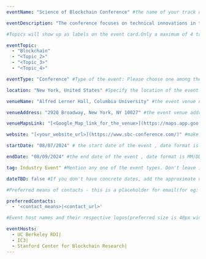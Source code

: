 ```yaml
---
eventName: "Science of Blockchain Conference" #the name of your track or event and its mandatory

eventDescription: "The conference focuses on technical innovations in the blockchain ecosystem, and brings together researchers and practioners working in the space. We are interested in the application of cryptography, decentralized protocols, formal methods, and empirical analysis, to improving the security and scalability of blockchain deployments. We aim to foster collaboration among practitioners and researchers working on blockchain protocol development, cryptography, distributed systems, secure computing, crypto-economics, and economic risk analysis." #short description of your track or event limiting to 100-150 characters

#Topics will show up as labels on the event card.Only a maximum of 4 tags will be displayed on the event card. Some references for topics - Blockchain, Web3, Cryptocurrency, Tech Talks, Workshop, etc.

eventTopic: 
  - "Blockchain"
  - "<Topic_2>"
  - "<Topic_3>"
  - "<Topic_4>" 

eventType: "Conference" #Type of the event: Please choose one among the below options or just leave it blank

location: "New York, United States" #Specify the location of the event.If you aren't sure about the location then mention "Location TBD"

venueName: "Alfred Lerner Hall, Columbia University" #the event venue name (will show up on the event card) or just leave it blank

venueAddress: "2920 Broadway, New York, NY 10027" #the event venue address (will show up on a map) or just leave it blank

venueMapsLink: "[<Google_Map_link_for_the_venue>](https://maps.app.goo.gl/yyXo7uwTwkewnovi6)" #the event venue Map link (will show up on a map) or just leave it blank

website: "[<your_website_url>](https://www.sbc-conference.com/)" #make sure to have all the relevant information: dates, venue, program, ticketing (if any), etc. or just leave it blank

startDate: "08/07/2024" # the start date of the event , date format is MM/DD/YYYY eg: if it is February 16th 2023 => 02/16/2023

endDate: "08/09/2024" #the end date of the event , date format is MM/DD/YYYY eg: if it is February 18th 2023 => 02/18/2023

tag: Industry Event" #Mention any one of the event types. Don't leave it blank.

dateTBD: false #If you don't have concrete dates, add the approximate dates & set dateTBD: true.

#Preferred means of contacts - this is a placeholder for email(for eg:  - email|mailto:<email_id>) and other social handles like Twitter, LinkedIn, Discord, etc. (for eg.   - 'twitter|https://twitter.com/IPFS/status/1629199396700098560?s=20')

preferredContacts:
  - '<contact_means>|<contact_url>'

#Event host names and their respective logos(preferred size is 48px width, 48px height)-place the logo file on the path 'public/uploads' for eg.   - IPFS|ipfs-logo.png

eventHosts:
  - UC Berkeley RDI|
  - IC3|
  - Stanford Center for Blockchain Research|
---
```

